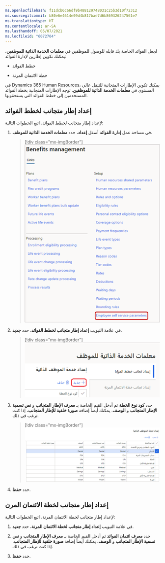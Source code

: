 ```yaml
---
ms.openlocfilehash: f11dcb6c66df9b488129748031c25b3d10f72312
ms.sourcegitcommit: b80e6e4614e09d4b817bae7d6b869326247561e7
ms.translationtype: HT
ms.contentlocale: ar-SA
ms.lasthandoff: 05/07/2021
ms.locfileid: "6072704"
---
```

لجعل الفوائد الخاصة بك قابله للوصول للموظفين في **معلمات الخدمة الذاتية للموظفين**، يمكنك تكوين إطارين لإدارة الفوائد:

- خطط الفوائد

- خطة الائتمان المرنة

في Dynamics 365 Human Resources، يمكنك تكوين الإطارات المتجانبة للتنقل عالي المستوى في **معلمات الخدمة الذاتية للموظفين**. توجه الإطارات المتجانبة بخطة الفوائد المستخدمين إلى خطط الفوائد التي يستحقونها.

## <a name="set-up-a-benefit-plans-tile"></a>إعداد إطار متجانب لخطط الفوائد

لإعداد إطار متجانب لخطط الفوائد، اتبع الخطوات التالية:

1. في مساحة عمل **إدارة الفوائد** أسفل **إعداد**، حدد **معلمات الخدمة الذاتية للموظف**.

   > [!div class="mx-imgBorder"]
   > [![لقطة شاشة لإدارة الفوائد مع تمييز خيار معلمات الخدمة الذاتية للموظف.](../media/benefits-management-employee-self-service-parameters.png)](../media/benefits-management-employee-self-service-parameters.png#lightbox)

1. في علامة التبويب **إعداد إطار متجانب لخطط الفوائد**، حدد **جديد**.

   > [!div class="mx-imgBorder"]
   > [![لقطة شاشة لعلامة التبويب إعداد الإطار المتجانب لخطة الفوائد.](../media/benefits-management-create-new-tile.png)](../media/benefits-management-create-new-tile.png#lightbox)

1. حدد **كود نوع الخطة** ثم أدخل القيم الخاصة بـ **معرف الإطار المتجانب** و **نص تسمية الإطار المتجانب** و **الوصف**. يمكنك أيضاً إضافة **صورة خلفية للإطار المتجانب**، إذا كنت ترغب في ذلك.

   > [!div class="mx-imgBorder"]
   > [![لقطة شاشة لصفحة إعداد الخدمة الذاتية للموظف.](../media/benefits-management-configure-benefit-tile.png)](../media/benefits-management-configure-benefit-tile.png#lightbox)

1. حدد **حفظ**.

## <a name="set-up-a-flex-credit-plan-tile"></a>إعداد إطار متجانب لخطة الائتمان المرن

لإعداد إطار متجانب لخطة الائتمان المرنة، اتبع الخطوات التالية:

1. في علامة التبويب **إعداد إطار متجانب لخطة الائتمان المرنة**، حدد **جديد**.

1. حدد **معرف ائتمان الفوائد** ثم أدخل القيم الخاصة بـ **معرف الإطار المتجانب** و **نص تسمية الإطار المتجانب** و **الوصف**. يمكنك أيضاً إضافة **صورة خلفية للإطار المتجانب**، إذا كنت ترغب في ذلك.

1. حدد **حفظ**.
